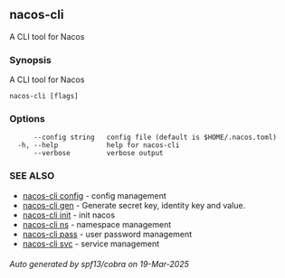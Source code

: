 ## nacos-cli

A CLI tool for Nacos

### Synopsis

A CLI tool for Nacos

```
nacos-cli [flags]
```

### Options

```
      --config string   config file (default is $HOME/.nacos.toml)
  -h, --help            help for nacos-cli
      --verbose         verbose output
```

### SEE ALSO

* [nacos-cli config](nacos-cli_config.md)	 - config management
* [nacos-cli gen](nacos-cli_gen.md)	 - Generate secret key, identity key and value.
* [nacos-cli init](nacos-cli_init.md)	 - init nacos
* [nacos-cli ns](nacos-cli_ns.md)	 - namespace management
* [nacos-cli pass](nacos-cli_pass.md)	 - user password management
* [nacos-cli svc](nacos-cli_svc.md)	 - service management

###### Auto generated by spf13/cobra on 19-Mar-2025
